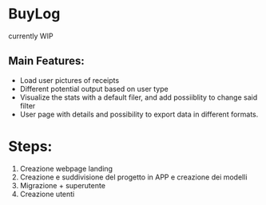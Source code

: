 # BuyLog

currently WIP

## Main Features:
- Load user pictures of receipts
- Different potential output based on user type 
- Visualize the stats with a default filer, and add possiiblity to change said filter
- User page with details and possibility to export data in different formats.  


# Steps: 

1. Creazione webpage landing 
2. Creazione e suddivisione del progetto in APP e creazione dei modelli 
3. Migrazione + superutente
4. Creazione utenti 
